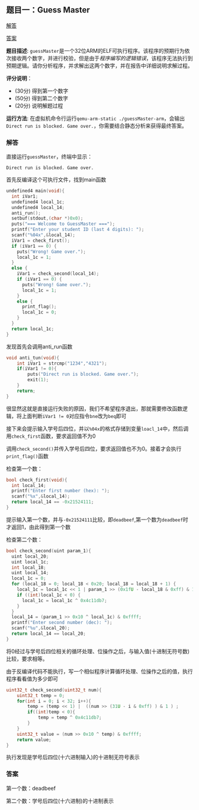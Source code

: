 ## 题目一：Guess Master
[解答](#解答)

[答案](#答案)

**题目描述**: `guessMaster`是一个32位ARM的ELF可执行程序。该程序的预期行为依次接收两个数字，并进行校验，但是由于*程序编写的逻辑错误*，该程序无法执行到预期逻辑。请你分析程序，并求解出这两个数字，并在报告中详细说明求解过程。

**评分说明**：

* (30分) 得到第一个数字
* (50分) 得到第二个数字
* (20分) 说明解题过程

**运行方法**: 在虚拟机命令行运行`qemu-arm-static ./guessMaster-arm`，会输出`Direct run is blocked. Game over.`，你需要结合静态分析来获得最终答案。


### 解答
直接运行`guessMaster`，终端中显示：
```
Direct run is blocked. Game over.
```

首先反编译这个可执行文件，找到main函数
```c
undefined4 main(void){
  int iVar1;
  undefined4 local_1c;
  undefined4 local_14;
  anti_run();
  setbuf(stdout,(char *)0x0);
  puts("=== Welcome to GuessMaster ===");
  printf("Enter your student ID (last 4 digits): ");
  scanf("%04x",&local_14);
  iVar1 = check_first();
  if (iVar1 == 0) {
    puts("Wrong! Game over.");
    local_1c = 1;
  }
  else {
    iVar1 = check_second(local_14);
    if (iVar1 == 0) {
      puts("Wrong! Game over.");
      local_1c = 1;
    }
    else {
      print_flag();
      local_1c = 0;
    }
  }
  return local_1c;
}
```

发现首先会调用anti_run函数
```c
void anti_tun(void){
    int iVar1 = strcmp("1234","4321");
    if(iVar1 != 0){
        puts("Direct run is blocked. Game over.");
        exit(1);
    }
    return;
}
```
很显然这就是直接运行失败的原因，我们不希望程序退出，那就需要修改函数逻辑，将上面判断`iVar1 != 0`对应指令`bne`改为`beq`即可

接下来会提示输入学号后四位，并以`%04x`的格式存储到变量`loacl_14`中，然后调用`check_first`函数，要求返回值不为0

调用`check_second()`并传入学号后四位，要求返回值也不为0。接着才会执行`print_flag()`函数

检查第一个数：
```c
bool check_first(void){
  int local_14;
  printf("Enter first number (hex): ");
  scanf("%x",&local_14);
  return local_14 == -0x21524111;
}
```
提示输入第一个数，并与`-0x21524111`比较，即`deadbeef`,第一个数为`deadbeef`时才返回1，由此得到第一个数

检查第二个数：
```c
bool check_second(uint param_1){
  uint local_20;
  uint local_1c;
  int local_18;
  uint local_14;
  local_1c = 0;
  for (local_18 = 0; local_18 < 0x20; local_18 = local_18 + 1) {
    local_1c = local_1c << 1 | param_1 >> (0x1fU - local_18 & 0xff) & 1;
    if ((int)local_1c < 0) {
      local_1c = local_1c ^ 0x4c11db7;
    }
  }
  local_14 = (param_1 >> 0x10 ^ local_1c) & 0xffff;
  printf("Enter second number (dec): ");
  scanf("%u",&local_20);
  return local_14 == local_20;
}
```
将0经过与学号后四位相关的循环处理、位操作之后，与输入值(十进制无符号数)比较，要求相等。

由于反编译代码不能执行，写一个相似程序计算循环处理、位操作之后的值，执行程序看看值为多少即可
```c
uint32_t check_second(uint32_t num){
    uint32_t temp = 0;
    for(int i = 0; i < 32; i++){
        temp = (temp << 1) |  ((num >> (31U - i & 0xff) ) & 1 ) ;
        if((int)temp < 0){
            temp = temp ^ 0x4c11db7;
        }
    } 
    uint32_t value = (num >> 0x10 ^ temp) & 0xffff;
    return value;
}
```
执行发现是学号后四位(十六进制输入)的十进制无符号表示

### 答案
第一个数：deadbeef

第二个数：学号后四位(十六进制)的十进制表示
